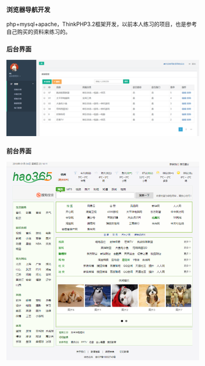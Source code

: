 ### 浏览器导航开发
php+mysql+apache，ThinkPHP3.2框架开发，以前本人练习的项目，也是参考自己购买的资料来练习的。

<h3>后台界面</h3>
<p><img src="https://github.com/DickyQie/php-navigation/blob/master/Public/a.png?raw=true" alt="" /></p>

<h3>前台界面</h3>
<p><img src="https://github.com/DickyQie/php-navigation/blob/master/Public/b.png?raw=true" alt="" /></p>


